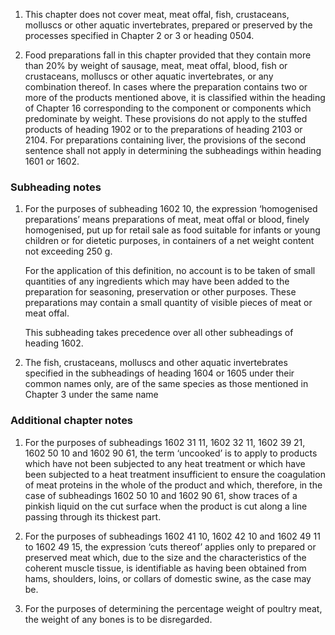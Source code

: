 1. This chapter does not cover meat, meat offal, fish, crustaceans, molluscs or other aquatic invertebrates, prepared or preserved by the processes specified in Chapter 2 or 3 or heading 0504.

2. Food preparations fall in this chapter provided that they contain more than 20% by weight of sausage, meat, meat offal, blood, fish or crustaceans, molluscs or other aquatic invertebrates, or any combination thereof. In cases where the preparation contains two or more of the products mentioned above, it is classified within the heading of Chapter 16 corresponding to the component or components which predominate by weight. These provisions do not apply to the stuffed products of heading 1902 or to the preparations of heading 2103 or 2104. For preparations containing liver, the provisions of the second sentence shall not apply in determining the subheadings within heading 1601 or 1602.

### Subheading notes

1. For the purposes of subheading 1602 10, the expression ‘homogenised preparations’ means preparations of meat, meat offal or blood, finely homogenised, put up for retail sale as food suitable for infants or young children or for dietetic purposes, in containers of a net weight content not exceeding 250 g. 

    For the application of this definition, no account is to be taken of small quantities of any ingredients which may have
    been added to the preparation for seasoning, preservation or other purposes. These preparations may contain a small quantity of visible pieces of meat or meat offal. 
    
    This subheading takes precedence over all other subheadings of heading 1602.

2. The fish, crustaceans, molluscs and other aquatic invertebrates specified in the subheadings of heading 1604 or 1605 under their common names only, are of the same species as those mentioned in Chapter 3 under the same name


### Additional chapter notes

1. For the purposes of subheadings 1602 31 11, 1602 32 11, 1602 39 21, 1602 50 10 and 1602 90 61, the term ‘uncooked’ is to apply to products which have not been subjected to any heat treatment or which have been subjected to a heat treatment insufficient to ensure the coagulation of meat proteins in the whole of the product and which, therefore, in the case of subheadings 1602 50 10 and 1602 90 61, show traces of a pinkish liquid on the cut surface when the product is cut along a line passing through its thickest part.

2. For the purposes of subheadings 1602 41 10, 1602 42 10 and 1602 49 11 to 1602 49 15, the expression ‘cuts thereof’ applies only to prepared or preserved meat which, due to the size and the characteristics of the coherent muscle tissue, is identifiable as having been obtained from hams, shoulders, loins, or collars of domestic swine, as the case may be.

3. For the purposes of determining the percentage weight of poultry meat, the weight of any bones is to be disregarded.
